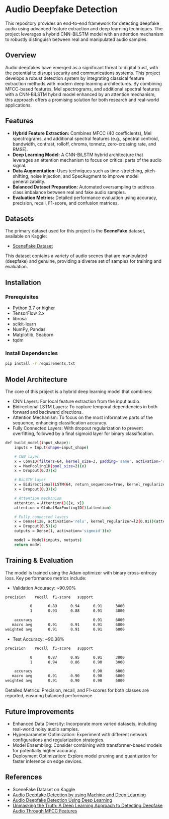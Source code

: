 # Audio Deepfake Detection

This repository provides an end-to-end framework for detecting deepfake audio using advanced feature extraction and deep learning techniques. The project leverages a hybrid CNN-BiLSTM model with an attention mechanism to robustly distinguish between real and manipulated audio samples.

## Overview

Audio deepfakes have emerged as a significant threat to digital trust, with the potential to disrupt security and communications systems. This project develops a robust detection system by integrating classical feature extraction methods with modern deep learning architectures. By combining MFCC-based features, Mel spectrograms, and additional spectral features with a CNN-BiLSTM hybrid model enhanced by an attention mechanism, this approach offers a promising solution for both research and real-world applications.

## Features

- **Hybrid Feature Extraction:** Combines MFCC (40 coefficients), Mel spectrograms, and additional spectral features (e.g., spectral centroid, bandwidth, contrast, rolloff, chroma, tonnetz, zero-crossing rate, and RMSE).
- **Deep Learning Model:** A CNN-BiLSTM hybrid architecture that leverages an attention mechanism to focus on critical parts of the audio signal.
- **Data Augmentation:** Uses techniques such as time-stretching, pitch-shifting, noise injection, and SpecAugment to improve model generalizability.
- **Balanced Dataset Preparation:** Automated oversampling to address class imbalance between real and fake audio samples.
- **Evaluation Metrics:** Detailed performance evaluation using accuracy, precision, recall, F1-score, and confusion matrices.

## Datasets

The primary dataset used for this project is the **SceneFake** dataset, available on Kaggle:

- [SceneFake Dataset](https://www.kaggle.com/datasets/mohammedabdeldayem/scenefake)

This dataset contains a variety of audio scenes that are manipulated (deepfake) and genuine, providing a diverse set of samples for training and evaluation.

## Installation

### Prerequisites
- Python 3.7 or higher
- TensorFlow 2.x
- librosa
- scikit-learn
- NumPy, Pandas
- Matplotlib, Seaborn
- tqdm

### Install Dependencies
```bash
pip install -r requirements.txt
```


## Model Architecture
The core of this project is a hybrid deep learning model that combines:
- CNN Layers: For local feature extraction from the input audio.
- Bidirectional LSTM Layers: To capture temporal dependencies in both forward and backward directions.
- Attention Mechanism: To focus on the most informative parts of the sequence, enhancing classification accuracy.
- Fully Connected Layers: With dropout regularization to prevent overfitting, followed by a final sigmoid layer for binary classification.

```bash
def build_model(input_shape):
    inputs = Input(shape=input_shape)

    # CNN layer
    x = Conv1D(filters=64, kernel_size=3, padding='same', activation='relu', kernel_regularizer=l2(0.01))(inputs)
    x = MaxPooling1D(pool_size=2)(x)
    x = Dropout(0.3)(x)

    # BiLSTM layer
    x = Bidirectional(LSTM(64, return_sequences=True, kernel_regularizer=l2(0.1)))(x)
    x = Dropout(0.3)(x)

    # Attention mechanism
    attention = Attention()([x, x])
    attention = GlobalMaxPooling1D()(attention)

    # Fully connected layers
    x = Dense(128, activation='relu', kernel_regularizer=l2(0.01))(attention)
    x = Dropout(0.5)(x)
    outputs = Dense(1, activation='sigmoid')(x)

    model = Model(inputs, outputs)
    return model
```
## Training & Evaluation
The model is trained using the Adam optimizer with binary cross-entropy loss. Key performance metrics include:
- Validation Accuracy: ~90.90%
```bash
precision    recall  f1-score   support

           0       0.89      0.94      0.91      3000
           1       0.93      0.88      0.91      3000

    accuracy                           0.91      6000
   macro avg       0.91      0.91      0.91      6000
weighted avg       0.91      0.91      0.91      6000
```

- Test Accuracy: ~90.38%
```bash
precision    recall  f1-score   support

           0       0.87      0.95      0.91      3000
           1       0.94      0.86      0.90      3000

    accuracy                           0.90      6000
   macro avg       0.91      0.90      0.90      6000
weighted avg       0.91      0.90      0.90      6000
```
Detailed Metrics: Precision, recall, and F1-scores for both classes are reported, ensuring balanced performance.

## Future Improvements
- Enhanced Data Diversity: Incorporate more varied datasets, including real-world noisy audio samples.
- Hyperparameter Optimization: Experiment with different network configurations and regularization strategies.
- Model Ensembling: Consider combining with transformer-based models for potentially higher accuracy.
- Deployment Optimization: Explore model pruning and quantization for faster inference on edge devices.

## References
- SceneFake Dataset on Kaggle
- [Audio Deepfake Detection by using Machine and Deep Learning](https://ieeexplore.ieee.org/document/10323004)
- [Audio Deepfake Detection Using Deep Learning]([https://ieeexplore.ieee.org/document/10323004](https://ieeexplore.ieee.org/abstract/document/10428163))
- [Unmasking the Truth: A Deep Learning Approach to Detecting Deepfake Audio Through MFCC Features](https://ieeexplore.ieee.org/document/10226172)
